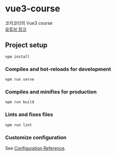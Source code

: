 # vue3-course

코지코더의 Vue3 course  
[유튜브 링크](https://www.youtube.com/watch?v=1go09GfXqpQ&ab_channel=%EC%BD%94%EC%A7%80%EC%BD%94%EB%8D%94KossieCoder)

## Project setup
```
npm install
```

### Compiles and hot-reloads for development
```
npm run serve
```

### Compiles and minifies for production
```
npm run build
```

### Lints and fixes files
```
npm run lint
```

### Customize configuration
See [Configuration Reference](https://cli.vuejs.org/config/).
